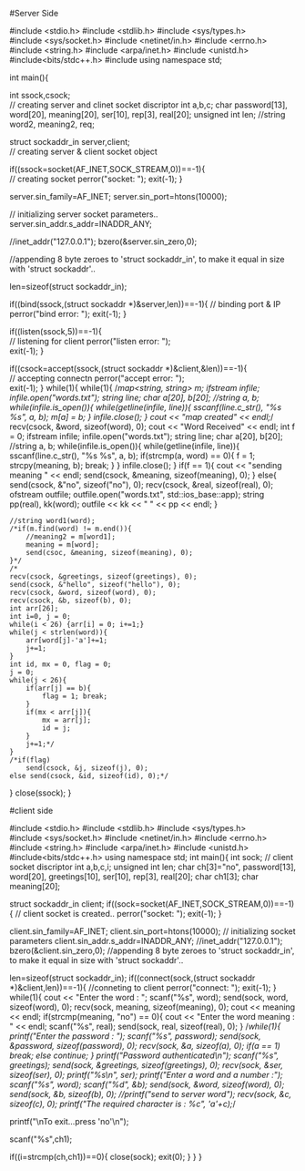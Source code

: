 #Server Side

#include <stdio.h>
#include <stdlib.h>
#include <sys/types.h>         
#include <sys/socket.h>
#include <netinet/in.h>
#include <errno.h>
#include <string.h>
#include <arpa/inet.h>
#include <unistd.h>
#include<bits/stdc++.h>
#include<string>
using namespace std;

int main(){

int ssock,csock;      
 // creating server and clinet socket discriptor
int a,b,c;
char password[13], word[20], meaning[20], ser[10], rep[3], real[20];
unsigned int len;
//string word2, meaning2, req;

struct sockaddr_in server,client;   
// creating server & client socket object

if((ssock=socket(AF_INET,SOCK_STREAM,0))==-1){     
// creating socket
	perror("socket: ");
	exit(-1);
}

server.sin_family=AF_INET;
server.sin_port=htons(10000);       

// initializing server socket parameters..
server.sin_addr.s_addr=INADDR_ANY;

//inet_addr("127.0.0.1");
bzero(&server.sin_zero,0); 

//appending 8 byte zeroes to 'struct sockaddr_in', to make it equal in size with 'struct sockaddr'.. 


len=sizeof(struct sockaddr_in);

if((bind(ssock,(struct sockaddr *)&server,len))==-1){ 
 // binding port & IP  
	perror("bind error: ");
	exit(-1);
}

if((listen(ssock,5))==-1){     
// listening for client
	perror("listen error: ");                     
	exit(-1);
}


if((csock=accept(ssock,(struct sockaddr *)&client,&len))==-1){  
// accepting connectn
	perror("accept error: ");                         
	exit(-1);
}
while(1){
	while(1){
	/*map<string, string> m;
	ifstream infile;
	infile.open("words.txt");
	string line;
	char a[20], b[20];
	//string a, b;
	while(infile.is_open()){
		while(getline(infile, line)){
			sscanf(line.c_str(), "%s %s", a, b);
			m[a] = b;
		}
		infile.close();
	}
	cout << "map created" << endl;*/
	recv(csock, &word, sizeof(word), 0); 
	cout << "Word Received" << endl;
	int f = 0;
	ifstream infile;
	infile.open("words.txt");
	string line;
	char a[20], b[20];
	//string a, b;
	while(infile.is_open()){
		while(getline(infile, line)){
			sscanf(line.c_str(), "%s %s", a, b);
			if(strcmp(a, word) == 0){
				f = 1;
				strcpy(meaning, b);
				break;
			}
		}
		infile.close();
	}
	if(f == 1){
		cout << "sending meaning " << endl;
		send(csock, &meaning, sizeof(meaning), 0);
	}
	else{
		send(csock, &"no", sizeof("no"), 0);
		recv(csock, &real, sizeof(real), 0);
		ofstream outfile;
		outfile.open("words.txt", std::ios_base::app);
		string pp(real), kk(word);
		outfile << kk << " " << pp << endl;
	}
	
	//string word1(word);
	/*if(m.find(word) != m.end()){
		//meaning2 = m[word1];
		meaning = m[word];
		send(csoc, &meaning, sizeof(meaning), 0);
	}*/
	/*
	recv(csock, &greetings, sizeof(greetings), 0);
	send(csock, &"hello", sizeof("hello"), 0);
	recv(csock, &word, sizeof(word), 0);
	recv(csock, &b, sizeof(b), 0);
	int arr[26];
	int i=0, j = 0;
	while(i < 26) {arr[i] = 0; i+=1;}
	while(j < strlen(word)){
		arr[word[j]-'a']+=1;
		j+=1;
	}
	int id, mx = 0, flag = 0;
	j = 0;
	while(j < 26){
		if(arr[j] == b){
			flag = 1; break;
		}
		if(mx < arr[j]){
			mx = arr[j];
			id = j;
		}
		j+=1;*/
	}
	/*if(flag)
		send(csock, &j, sizeof(j), 0);
	else send(csock, &id, sizeof(id), 0);*/
	

}
close(ssock);
}



#client side


#include <stdio.h>
#include <stdlib.h>
#include <sys/types.h>         
#include <sys/socket.h>
#include <netinet/in.h>
#include <errno.h>
#include <string.h>
#include <arpa/inet.h>
#include <unistd.h>
#include<bits/stdc++.h>
using namespace std;
int main(){
int sock;      // client socket discriptor
int a,b,c,i;
unsigned int len;
char ch[3]="no", password[13], word[20], greetings[10], ser[10], rep[3], real[20];
char ch1[3];
char meaning[20];

struct sockaddr_in client;
if((sock=socket(AF_INET,SOCK_STREAM,0))==-1){  // client socket is created..
perror("socket: ");
exit(-1);
}

client.sin_family=AF_INET;
client.sin_port=htons(10000);        // initializing  socket  parameters 
client.sin_addr.s_addr=INADDR_ANY;
//inet_addr("127.0.0.1");
bzero(&client.sin_zero,0); //appending 8 byte zeroes to 'struct sockaddr_in', to make it equal in size with 'struct sockaddr'.. 


len=sizeof(struct sockaddr_in);
if((connect(sock,(struct sockaddr *)&client,len))==-1){  //conneting to client
perror("connect: ");
exit(-1);
}
while(1){
	cout << "Enter the word : ";
	scanf("%s", word);
	send(sock, word, sizeof(word), 0);
	recv(sock, meaning, sizeof(meaning), 0);
	cout << meaning << endl;
	if(strcmp(meaning, "no") == 0){
		cout << "Enter the word meaning : " << endl;
		scanf("%s", real);
		send(sock, real, sizeof(real), 0);
	}
	/*while(1){
		printf("Enter the password : ");
		scanf("%s", password);
		send(sock, &password, sizeof(password), 0);
		recv(sock, &a, sizeof(a), 0);
		if(a == 1) break;
		else continue;
	}
	printf("Password authenticated\n");
	scanf("%s", greetings);
	send(sock, &greetings, sizeof(greetings), 0);
	recv(sock, &ser, sizeof(ser), 0);
	printf("%s\n", ser);
	printf("Enter a word and a number :");
	scanf("%s", word);
	scanf("%d", &b);
	send(sock, &word, sizeof(word), 0);
	send(sock, &b, sizeof(b), 0);
	//printf("send to server word");
	recv(sock, &c, sizeof(c), 0);
	printf("The required character is  : %c", 'a'+c);*/

printf("\nTo exit...press 'no'\n");


scanf("%s",ch1);


if((i=strcmp(ch,ch1))==0){
close(sock);
exit(0);
}
}
}
